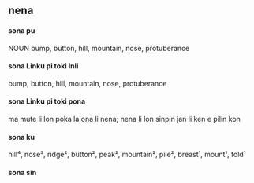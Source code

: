 ## nena

#### sona pu

NOUN bump, button, hill, mountain, nose, protuberance

#### sona Linku pi toki Inli

bump, button, hill, mountain, nose, protuberance

#### sona Linku pi toki pona

ma mute li lon poka la ona li nena; nena li lon sinpin jan li ken e pilin kon

#### sona ku

hill⁴, nose³, ridge², button², peak², mountain², pile², breast¹, mount¹, fold¹

#### sona sin

